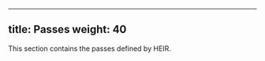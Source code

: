<!-- mdformat off(yaml frontmatter) -->
---
title: Passes
weight: 40
---
<!-- mdformat on -->

This section contains the passes defined by HEIR.
